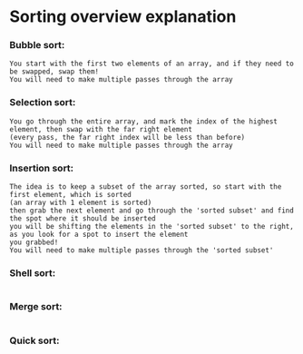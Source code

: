 # Sorting overview explanation


### Bubble sort:
```
You start with the first two elements of an array, and if they need to be swapped, swap them!
You will need to make multiple passes through the array
```

### Selection sort:
```
You go through the entire array, and mark the index of the highest element, then swap with the far right element 
(every pass, the far right index will be less than before)
You will need to make multiple passes through the array
```

### Insertion sort:
```
The idea is to keep a subset of the array sorted, so start with the first element, which is sorted 
(an array with 1 element is sorted)
then grab the next element and go through the 'sorted subset' and find the spot where it should be inserted
you will be shifting the elements in the 'sorted subset' to the right, as you look for a spot to insert the element 
you grabbed!
You will need to make multiple passes through the 'sorted subset'
```

### Shell sort:
```
```

### Merge sort:
```
```

### Quick sort:
```
```
